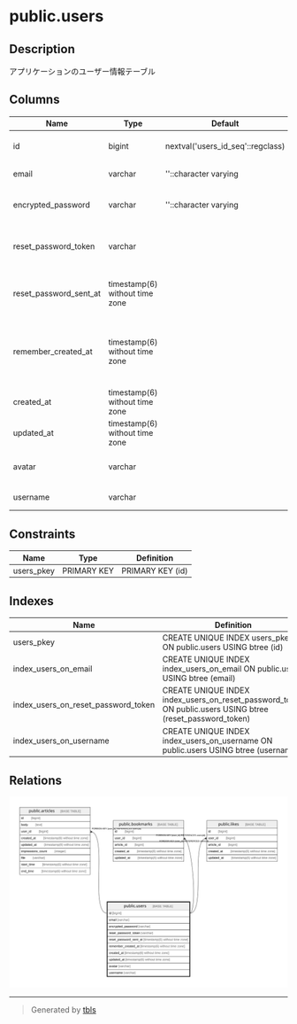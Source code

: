 # public.users

## Description

アプリケーションのユーザー情報テーブル

## Columns

| Name | Type | Default | Nullable | Children | Parents | Comment |
| ---- | ---- | ------- | -------- | -------- | ------- | ------- |
| id | bigint | nextval('users_id_seq'::regclass) | false | [public.articles](public.articles.md) [public.bookmarks](public.bookmarks.md) [public.likes](public.likes.md) |  |  |
| email | varchar | ''::character varying | false |  |  | メールアドレス |
| encrypted_password | varchar | ''::character varying | false |  |  | 暗号化されたパスワード |
| reset_password_token | varchar |  | true |  |  | パスワードリセットトークン |
| reset_password_sent_at | timestamp(6) without time zone |  | true |  |  | パスワードリセットの送信日時 |
| remember_created_at | timestamp(6) without time zone |  | true |  |  | ログイン情報を記憶するためのタイムスタンプ |
| created_at | timestamp(6) without time zone |  | false |  |  | 作成日時 |
| updated_at | timestamp(6) without time zone |  | false |  |  | 更新日時 |
| avatar | varchar |  | true |  |  | アバター画像へのパス |
| username | varchar |  | false |  |  | ユーザーネーム |

## Constraints

| Name | Type | Definition |
| ---- | ---- | ---------- |
| users_pkey | PRIMARY KEY | PRIMARY KEY (id) |

## Indexes

| Name | Definition |
| ---- | ---------- |
| users_pkey | CREATE UNIQUE INDEX users_pkey ON public.users USING btree (id) |
| index_users_on_email | CREATE UNIQUE INDEX index_users_on_email ON public.users USING btree (email) |
| index_users_on_reset_password_token | CREATE UNIQUE INDEX index_users_on_reset_password_token ON public.users USING btree (reset_password_token) |
| index_users_on_username | CREATE UNIQUE INDEX index_users_on_username ON public.users USING btree (username) |

## Relations

![er](public.users.svg)

---

> Generated by [tbls](https://github.com/k1LoW/tbls)
